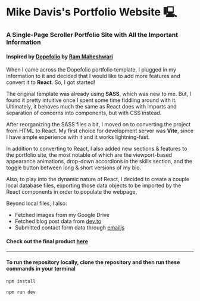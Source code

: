 # Mike Davis's Portfolio Website 🖳

### A Single-Page Scroller Portfolio Site with All the Important Information

#### Inspired by [Dopefolio](https://github.com/rammcodes/Dopefolio) by [Ram Maheshwari](https://github.com/rammcodes)

When I came across the Dopefolio portfolio template, I plugged in my information to it and decided that I would like to add more features and convert it to **React**. So, I got started!

The original template was already using **SASS**, which was new to me. But, I found it pretty intuitive once I spent some time fiddling around with it. Ultimately, it behaves much the same as React does with imports and separation of concerns into components, but with CSS instead.

After reorganizing the SASS files a bit, I moved on to converting the project from HTML to React. My first choice for development server was **Vite**, since I have ample experience with it and it works lightning-fast.

In addition to converting to React, I also added new sections & features to the portfolio site, the most notable of which are the viewport-based appearance animations, drop-down accordions in the skills section, and the toggle button between long & short versions of my bio.

Also, to play into the dynamic nature of React, I decided to create a couple local database files, exporting those data objects to be imported by the React components in order to populate the webpage.

Beyond local files, I also:
- Fetched images from my Google Drive
- Fetched blog post data from [dev.to](https://dev.to/mikedavissoftware)
- Submitted contact form data through [emailjs](https://www.emailjs.com/)

#### Check out the final product [here](https://mikedavissoftware.com/)

---

#### To run the repository locally, clone the repository and then run these commands in your terminal

```bash
npm install

npm run dev
```

<!--
TO DO
-Screenshots
-Add Resume
-Mobile Responsiveness
-
 -->